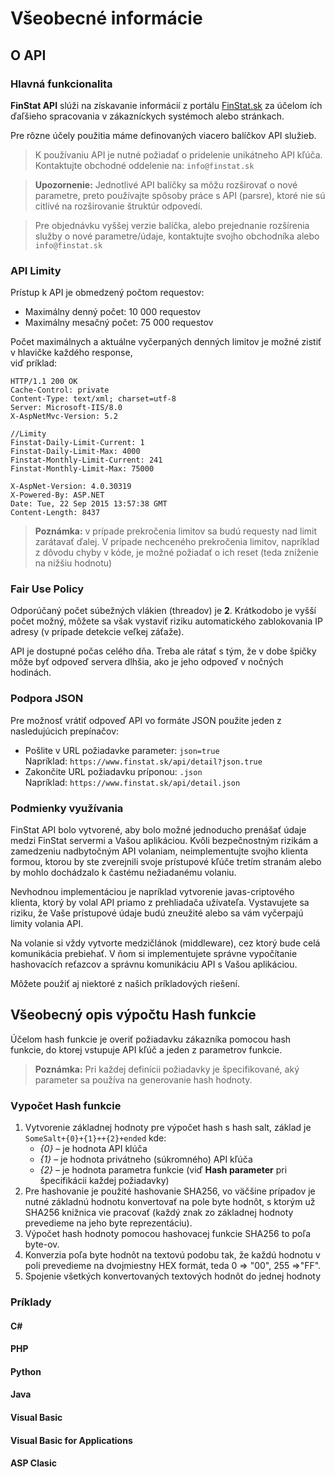 # Všeobecné informácie
## O API
### Hlavná funkcionalita 
**FinStat API** slúži na získavanie informácií z portálu [FinStat.sk](https://www.finstat.sk) 
za účelom ích ďaľšieho spracovania v zákazníckych systémoch alebo stránkach.

Pre rôzne účely použitia máme definovaných viacero balíčkov API služieb.

> K používaniu API je nutné požiadať o pridelenie unikátneho API kľúča.<br />Kontaktujte obchodné 
oddelenie na: ```info@finstat.sk```

> **Upozornenie:** Jednotlivé API balíčky sa môžu rozširovať o nové parametre, preto používajte 
spôsoby práce s API (parsre), ktoré nie sú citlivé na rozširovanie štruktúr odpovedí.

> Pre objednávku vyššej verzie balíčka, alebo prejednanie rozšírenia služby o nové 
parametre/údaje, kontaktujte svojho obchodníka alebo ```info@finstat.sk```


### API Limity
Prístup k API je obmedzený počtom requestov:
- Maximálny denný počet: 10 000 requestov
- Maximálny mesačný počet: 75 000 requestov

Počet maximálnych a aktuálne vyčerpaných denných limitov je možné zistiť v hlavičke každého 
response,<br />viď príklad:

``` http
HTTP/1.1 200 OK
Cache-Control: private
Content-Type: text/xml; charset=utf-8
Server: Microsoft-IIS/8.0
X-AspNetMvc-Version: 5.2

//Limity
Finstat-Daily-Limit-Current: 1
Finstat-Daily-Limit-Max: 4000
Finstat-Monthly-Limit-Current: 241
Finstat-Monthly-Limit-Max: 75000

X-AspNet-Version: 4.0.30319
X-Powered-By: ASP.NET
Date: Tue, 22 Sep 2015 13:57:38 GMT
Content-Length: 8437
```

> **Poznámka:** v prípade prekročenia limitov sa budú requesty nad limit zarátavať ďalej. 
V prípade nechceného prekročenia limitov, napríklad z dôvodu chyby v kóde, je možné požiadať 
o ich reset (teda zníženie na nižšiu hodnotu)

### Fair Use Policy
Odporúčaný počet súbežných vlákien (threadov) je **2**. Krátkodobo je vyšší počet možný, môžete 
sa však vystaviť riziku automatického zablokovania IP adresy (v prípade detekcie veľkej záťaže).

API je dostupné počas celého dňa. Treba ale rátať s tým, že v dobe špičky môže byť odpoveď 
servera dlhšia, ako je jeho odpoveď v nočných hodinách.
### Podpora JSON

Pre možnosť vrátiť odpoveď API vo formáte JSON použite jeden z nasledujúcich prepínačov:
- Pošlite v URL požiadavke parameter: ```json=true``` 
<br />Napríklad: ```https://www.finstat.sk/api/detail?json.true```
- Zakončite URL požiadavku príponou: ```.json```
<br />Napríklad: ```https://www.finstat.sk/api/detail.json```

### Podmienky využívania
FinStat API bolo vytvorené, aby bolo možné jednoducho prenášať údaje medzi FinStat servermi 
a Vašou aplikáciou. Kvôli bezpečnostným rizikám a zamedzeniu nadbytočným API volaniam, 
neimplementujte svojho klienta formou, ktorou by ste zverejnili svoje prístupové kľúče tretím 
stranám alebo by mohlo dochádzalo k častému nežiadanému volaniu. 

Nevhodnou implementáciou je napríklad vytvorenie javas-criptového klienta, ktorý by volal API 
priamo z prehliadača užívateľa. Vystavujete sa riziku, že Vaše prístupové údaje budú zneužité 
alebo sa vám vyčerpajú limity volania API.

Na volanie si vždy vytvorte medzičlánok (middleware), cez ktorý bude celá komunikácia 
prebiehať. V ňom si implementujete správne vypočítanie hashovacích reťazcov a správnu 
komunikáciu API s Vašou aplikáciou.

Môžete použiť aj niektoré z našich príkladových riešení.

## Všeobecný opis výpočtu Hash funkcie
Účelom hash funkcie je overiť požiadavku zákazníka pomocou hash funkcie, do ktorej vstupuje 
API kľúč a jeden z parametrov funkcie. 
> **Poznámka:** Pri každej definícii požiadavky je špecifikované, aký parameter sa používa na 
generovanie hash hodnoty.

### Vypočet Hash funkcie
1. Vytvorenie základnej hodnoty pre výpočet hash s hash salt, 
základ je `SomeSalt+{0}+{1}++{2}+ended` kde:
    - *{0}* – je hodnota API klúča
    - *{1}* – je hodnota privátneho (súkromného) API kľúča
    - *{2}* – je hodnota parametra funkcie (viď **Hash parameter** pri špecifikácii každej 
požiadavky)
2. Pre hashovanie je použité hashovanie SHA256, vo väčšine prípadov je nutné základnú 
hodnotu konvertovať na pole byte hodnôt, s ktorým už SHA256 knižnica vie pracovať 
(každý znak zo základnej hodnoty prevedieme na jeho byte reprezentáciu).
3. Výpočet hash hodnoty pomocou hashovacej funkcie SHA256 to poľa byte-ov.
4. Konverzia poľa byte hodnôt na textovú podobu tak, že každú hodnotu v poli prevedieme 
na dvojmiestny HEX formát, teda 0 => "00", 255 =>"FF".
5. Spojenie všetkých konvertovaných textových hodnôt do jednej hodnoty

### Príklady
#### C#
[](../common/csharp.md ':include')
#### PHP
[](../common/php.md ':include')
#### Python
[](../common/python.md ':include')
#### Java
[](../common/java.md ':include')
#### Visual Basic
[](../common/vbasic.md ':include')
#### Visual Basic for Applications
[](../common/vba.md ':include')
#### ASP Clasic
[](../common/aspclasic.md ':include')
